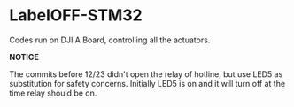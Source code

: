 # LabelOFF-STM32

Codes run on DJI A Board, controlling all the actuators.


**NOTICE**

The commits before 12/23 didn't open the relay of hotline, but use LED5 as substitution for safety concerns.
Initially LED5 is on and it will turn off at the time relay should be on.

